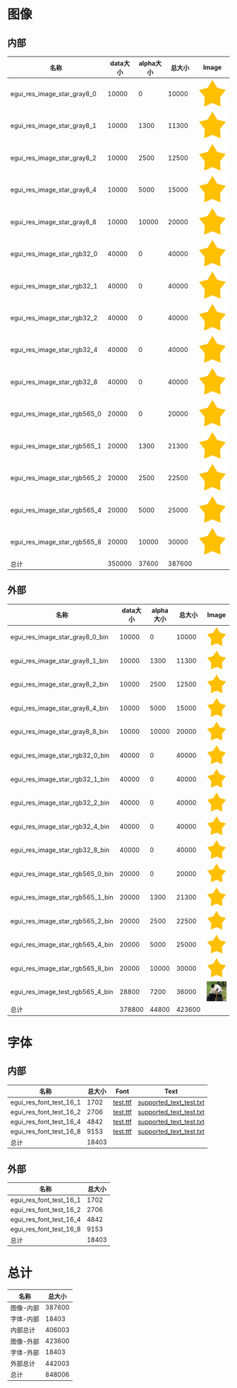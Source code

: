 # 图像
## 内部
| 名称 | data大小 | alpha大小 | 总大小 | Image |
| ---- | -------- | --------- | ------ | ------ |
| egui_res_image_star_gray8_0 | 10000 | 0 | 10000 | ![egui_res_image_star_gray8_0](src/star.png) |
| egui_res_image_star_gray8_1 | 10000 | 1300 | 11300 | ![egui_res_image_star_gray8_1](src/star.png) |
| egui_res_image_star_gray8_2 | 10000 | 2500 | 12500 | ![egui_res_image_star_gray8_2](src/star.png) |
| egui_res_image_star_gray8_4 | 10000 | 5000 | 15000 | ![egui_res_image_star_gray8_4](src/star.png) |
| egui_res_image_star_gray8_8 | 10000 | 10000 | 20000 | ![egui_res_image_star_gray8_8](src/star.png) |
| egui_res_image_star_rgb32_0 | 40000 | 0 | 40000 | ![egui_res_image_star_rgb32_0](src/star.png) |
| egui_res_image_star_rgb32_1 | 40000 | 0 | 40000 | ![egui_res_image_star_rgb32_1](src/star.png) |
| egui_res_image_star_rgb32_2 | 40000 | 0 | 40000 | ![egui_res_image_star_rgb32_2](src/star.png) |
| egui_res_image_star_rgb32_4 | 40000 | 0 | 40000 | ![egui_res_image_star_rgb32_4](src/star.png) |
| egui_res_image_star_rgb32_8 | 40000 | 0 | 40000 | ![egui_res_image_star_rgb32_8](src/star.png) |
| egui_res_image_star_rgb565_0 | 20000 | 0 | 20000 | ![egui_res_image_star_rgb565_0](src/star.png) |
| egui_res_image_star_rgb565_1 | 20000 | 1300 | 21300 | ![egui_res_image_star_rgb565_1](src/star.png) |
| egui_res_image_star_rgb565_2 | 20000 | 2500 | 22500 | ![egui_res_image_star_rgb565_2](src/star.png) |
| egui_res_image_star_rgb565_4 | 20000 | 5000 | 25000 | ![egui_res_image_star_rgb565_4](src/star.png) |
| egui_res_image_star_rgb565_8 | 20000 | 10000 | 30000 | ![egui_res_image_star_rgb565_8](src/star.png) |
| 总计 | 350000 | 37600 | 387600 |



## 外部
| 名称 | data大小 | alpha大小 | 总大小 | Image |
| ---- | -------- | --------- | ------ | ------ |
| egui_res_image_star_gray8_0_bin | 10000 | 0 | 10000 | ![egui_res_image_star_gray8_0_bin](src/star.png) |
| egui_res_image_star_gray8_1_bin | 10000 | 1300 | 11300 | ![egui_res_image_star_gray8_1_bin](src/star.png) |
| egui_res_image_star_gray8_2_bin | 10000 | 2500 | 12500 | ![egui_res_image_star_gray8_2_bin](src/star.png) |
| egui_res_image_star_gray8_4_bin | 10000 | 5000 | 15000 | ![egui_res_image_star_gray8_4_bin](src/star.png) |
| egui_res_image_star_gray8_8_bin | 10000 | 10000 | 20000 | ![egui_res_image_star_gray8_8_bin](src/star.png) |
| egui_res_image_star_rgb32_0_bin | 40000 | 0 | 40000 | ![egui_res_image_star_rgb32_0_bin](src/star.png) |
| egui_res_image_star_rgb32_1_bin | 40000 | 0 | 40000 | ![egui_res_image_star_rgb32_1_bin](src/star.png) |
| egui_res_image_star_rgb32_2_bin | 40000 | 0 | 40000 | ![egui_res_image_star_rgb32_2_bin](src/star.png) |
| egui_res_image_star_rgb32_4_bin | 40000 | 0 | 40000 | ![egui_res_image_star_rgb32_4_bin](src/star.png) |
| egui_res_image_star_rgb32_8_bin | 40000 | 0 | 40000 | ![egui_res_image_star_rgb32_8_bin](src/star.png) |
| egui_res_image_star_rgb565_0_bin | 20000 | 0 | 20000 | ![egui_res_image_star_rgb565_0_bin](src/star.png) |
| egui_res_image_star_rgb565_1_bin | 20000 | 1300 | 21300 | ![egui_res_image_star_rgb565_1_bin](src/star.png) |
| egui_res_image_star_rgb565_2_bin | 20000 | 2500 | 22500 | ![egui_res_image_star_rgb565_2_bin](src/star.png) |
| egui_res_image_star_rgb565_4_bin | 20000 | 5000 | 25000 | ![egui_res_image_star_rgb565_4_bin](src/star.png) |
| egui_res_image_star_rgb565_8_bin | 20000 | 10000 | 30000 | ![egui_res_image_star_rgb565_8_bin](src/star.png) |
| egui_res_image_test_rgb565_4_bin | 28800 | 7200 | 36000 | ![egui_res_image_test_rgb565_4_bin](src/test.png) |
| 总计 | 378800 | 44800 | 423600 |



# 字体
## 内部
| 名称 | 总大小 | Font | Text |
| ---- | ------ | ------ | ------ |
| egui_res_font_test_16_1 | 1702 | [test.ttf](src/test.ttf) | [supported_text_test.txt](src/supported_text_test.txt)  |
| egui_res_font_test_16_2 | 2706 | [test.ttf](src/test.ttf) | [supported_text_test.txt](src/supported_text_test.txt)  |
| egui_res_font_test_16_4 | 4842 | [test.ttf](src/test.ttf) | [supported_text_test.txt](src/supported_text_test.txt)  |
| egui_res_font_test_16_8 | 9153 | [test.ttf](src/test.ttf) | [supported_text_test.txt](src/supported_text_test.txt)  |
| 总计 | 18403 |



## 外部
| 名称 | 总大小 |
| ---- | ------ |
| egui_res_font_test_16_1 | 1702 |
| egui_res_font_test_16_2 | 2706 |
| egui_res_font_test_16_4 | 4842 |
| egui_res_font_test_16_8 | 9153 |
| 总计 | 18403 |
# 总计
| 名称 | 总大小 |
| ---- | ------ |
| 图像-内部 | 387600 |
| 字体-内部 | 18403 |
| 内部总计 | 406003 |
| 图像-外部 | 423600 |
| 字体-外部 | 18403 |
| 外部总计 | 442003 |
| 总计 | 848006 |
